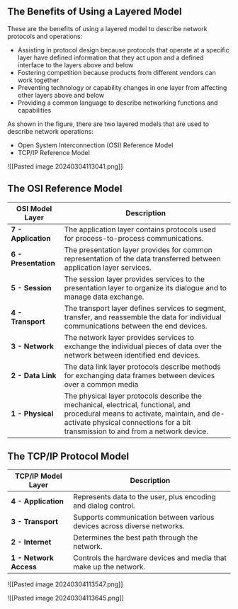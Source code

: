 ## The Benefits of Using a Layered Model

These are the benefits of using a layered model to describe network protocols and operations:
- Assisting in protocol design because protocols that operate at a specific layer have defined information that they act upon and a defined interface to the layers above and below
- Fostering competition because products from different vendors can work together
- Preventing technology or capability changes in one layer from affecting other layers above and below
- Providing a common language to describe networking functions and capabilities

As shown in the figure, there are two layered models that are used to describe network operations:
- Open System Interconnection (OSI) Reference Model
- TCP/IP Reference Model

![[Pasted image 20240304113041.png]]

## The OSI Reference Model

|**OSI Model Layer**|**Description**|
|------|---|
|**7 - Application**|The application layer contains protocols used for process-to-process communications.|
|**6 - Presentation**|The presentation layer provides for common representation of the data transferred between application layer services.|
|**5 - Session**|The session layer provides services to the presentation layer to organize its dialogue and to manage data exchange.|
|**4 - Transport**|The transport layer defines services to segment, transfer, and reassemble the data for individual communications between the end devices.|
|**3 - Network**|The network layer provides services to exchange the individual pieces of data over the network between identified end devices.|
|**2 - Data Link**|The data link layer protocols describe methods for exchanging data frames between devices over a common media|
|**1 - Physical**|The physical layer protocols describe the mechanical, electrical, functional, and procedural means to activate, maintain, and de-activate physical connections for a bit transmission to and from a network device.|

## The TCP/IP Protocol Model


|**TCP/IP Model Layer**|**Description**|
|---|---|
|**4 - Application**|Represents data to the user, plus encoding and dialog control.|
|**3 - Transport**|Supports communication between various devices across diverse networks.|
|**2 - Internet**|Determines the best path through the network.|
|**1 - Network Access**|Controls the hardware devices and media that make up the network.|

![[Pasted image 20240304113547.png]]

![[Pasted image 20240304113645.png]]
